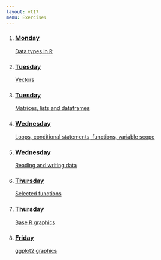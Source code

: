 ```yaml
---
layout: vt17
menu: Exercises
---
```


<ol class="exercise" id="topics">
<li>
<a href="exercise/DataTypes">
<h3>Monday</h3>
Data types in R
</a>
</li>

<li>
<a href="exercise/Vectors">
<h3>Tuesday</h3>
Vectors
</a>
</li>

<li>
<a href="exercise/Dataframes">
<h3>Tuesday</h3>
Matrices, lists and dataframes
</a>
</li>

<li>
<a href="exercise/Loops">
<h3>Wednesday</h3>
Loops, conditional statements, functions, variable scope
</a>
</li>

<li>
<a href="exercise/LoadData">
<h3>Wednesday</h3>
Reading and writing data
</a>
</li>

<li>
<a href="exercise/SelectedFns">
<h3>Thursday</h3>
Selected functions
</a>
</li>

<li>
<a href="exercise/PlotHandson">
<h3>Thursday</h3>
Base R graphics
</a>
</li>

<li>
<a href="exercise.../ggplots">
<h3>Friday</h3>
ggplot2 graphics
</a>
</li>

</ol>
